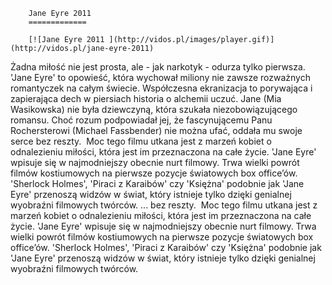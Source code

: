 
        Jane Eyre 2011 
        =============
        
        [![Jane Eyre 2011 ](http://vidos.pl/images/player.gif)](http://vidos.pl/jane-eyre-2011)
        
        
 Żadna miłość nie jest prosta, ale - jak narkotyk - odurza tylko pierwsza. 'Jane Eyre' to opowieść, która wychował miliony nie zawsze rozważnych romantyczek na całym świecie. Współczesna ekranizacja to porywająca i zapierająca dech w piersiach historia o alchemii uczuć. Jane (Mia Wasikowska) nie była dziewczyną, która szukała niezobowiązującego romansu. Choć rozum podpowiadał jej, że fascynującemu Panu Rochersterowi (Michael Fassbender) nie można ufać, oddała mu swoje serce bez reszty.  Moc tego filmu utkana jest z marzeń kobiet o odnalezieniu miłości, która jest im przeznaczona na całe życie. 'Jane Eyre' wpisuje się w najmodniejszy obecnie nurt filmowy. Trwa wielki powrót filmów kostiumowych na pierwsze pozycje światowych box office’ów. 'Sherlock Holmes', 'Piraci z Karaibów' czy 'Księżna' podobnie jak 'Jane Eyre' przenoszą widzów w świat, który istnieje tylko dzięki genialnej wyobraźni filmowych twórców.   ... bez reszty.  Moc tego filmu utkana jest z marzeń kobiet o odnalezieniu miłości, która jest im przeznaczona na całe życie. 'Jane Eyre' wpisuje się w najmodniejszy obecnie nurt filmowy. Trwa wielki powrót filmów kostiumowych na pierwsze pozycje światowych box office’ów. 'Sherlock Holmes', 'Piraci z Karaibów' czy 'Księżna' podobnie jak 'Jane Eyre' przenoszą widzów w świat, który istnieje tylko dzięki genialnej wyobraźni filmowych twórców.
    